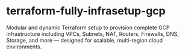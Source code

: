 # terraform-fully-infrasetup-gcp
Modular and dynamic Terraform setup to provision complete GCP infrastructure including VPCs, Subnets, NAT, Routers, Firewalls, DNS, Storage, and more — designed for scalable, multi-region cloud environments.
